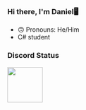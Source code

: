 ### Hi there, I'm Daniel🖥

- 🙃 Pronouns: He/Him
- C# student

### Discord Status
<a href="https://discord.com/users/829610319932293150">
  <img height="80px" src="https://discord.c99.nl/widget/theme-2/829610319932293150.png" />
</a>
